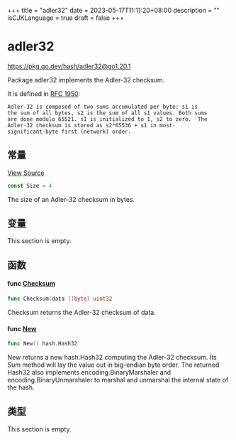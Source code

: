 +++
title = "adler32"
date = 2023-05-17T11:11:20+08:00
description = ""
isCJKLanguage = true
draft = false
+++
# adler32

https://pkg.go.dev/hash/adler32@go1.20.1



Package adler32 implements the Adler-32 checksum.

It is defined in [RFC 1950](https://rfc-editor.org/rfc/rfc1950.html):

```
Adler-32 is composed of two sums accumulated per byte: s1 is
the sum of all bytes, s2 is the sum of all s1 values. Both sums
are done modulo 65521. s1 is initialized to 1, s2 to zero.  The
Adler-32 checksum is stored as s2*65536 + s1 in most-
significant-byte first (network) order.
```



## 常量 

[View Source](https://cs.opensource.google/go/go/+/go1.20.1:src/hash/adler32/adler32.go;l=31)

``` go linenums="1"
const Size = 4
```

The size of an Adler-32 checksum in bytes.

## 变量

This section is empty.

## 函数

#### func [Checksum](https://cs.opensource.google/go/go/+/go1.20.1:src/hash/adler32/adler32.go;l=135) 

``` go linenums="1"
func Checksum(data []byte) uint32
```

Checksum returns the Adler-32 checksum of data.

#### func [New](https://cs.opensource.google/go/go/+/go1.20.1:src/hash/adler32/adler32.go;l=44) 

``` go linenums="1"
func New() hash.Hash32
```

New returns a new hash.Hash32 computing the Adler-32 checksum. Its Sum method will lay the value out in big-endian byte order. The returned Hash32 also implements encoding.BinaryMarshaler and encoding.BinaryUnmarshaler to marshal and unmarshal the internal state of the hash.

## 类型

This section is empty.